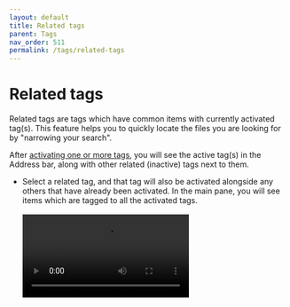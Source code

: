 ```yaml
---
layout: default
title: Related tags
parent: Tags
nav_order: 511
permalink: /tags/related-tags
---
```


# Related tags

Related tags are tags which have common items with currently activated tag(s). This feature helps you to quickly locate the files you are looking for by "narrowing your search".

After [activating one or more tags](/tags/activating-tags), you will see the active tag(s) in the Address bar, along with other related (inactive) tags next to them. 

- Select a related tag, and that tag will also be activated alongside any others that have already been activated. In the main pane, you will see items which are tagged to all the activated tags.<br/><br/>
    <video autoplay loop controls>
    <source src="../img/v1.2-MP4-Related-Tags.mp4" type="video/mp4">
    </video>
